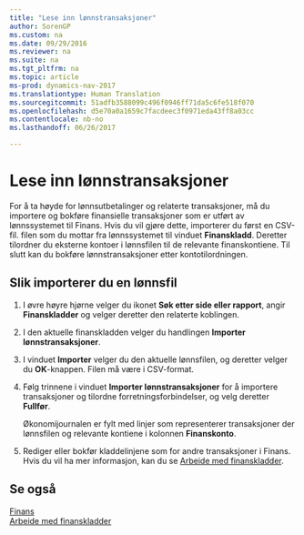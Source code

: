 ```yaml
---
title: "Lese inn lønnstransaksjoner"
author: SorenGP
ms.custom: na
ms.date: 09/29/2016
ms.reviewer: na
ms.suite: na
ms.tgt_pltfrm: na
ms.topic: article
ms-prod: dynamics-nav-2017
ms.translationtype: Human Translation
ms.sourcegitcommit: 51adfb3588099c496f0946ff71da5c6fe518f070
ms.openlocfilehash: d5e70a0a1659c7facdeec3f0971eda43ff8a03cc
ms.contentlocale: nb-no
ms.lasthandoff: 06/26/2017

---
```


# <a name="how-to-import-payroll-transactions"></a>Lese inn lønnstransaksjoner
For å ta høyde for lønnsutbetalinger og relaterte transaksjoner, må du importere og bokføre finansielle transaksjoner som er utført av lønnssystemet til Finans. Hvis du vil gjøre dette, importerer du først en CSV-fil. filen som du mottar fra lønnssystemet til vinduet **Finanskladd**. Deretter tilordner du eksterne kontoer i lønnsfilen til de relevante finanskontiene. Til slutt kan du bokføre lønnstransaksjoner etter kontotilordningen.

## <a name="to-import-a-payroll-file"></a>Slik importerer du en lønnsfil
1. I øvre høyre hjørne velger du ikonet **Søk etter side eller rapport**, angir **Finanskladder** og velger deretter den relaterte koblingen.
2. I den aktuelle finanskladden velger du handlingen **Importer lønnstransaksjoner**.
3. I vinduet **Importer** velger du den aktuelle lønnsfilen, og deretter velger du **OK**-knappen. Filen må være i CSV-format. 
4. Følg trinnene i vinduet **Importer lønnstransaksjoner** for å importere transaksjoner og tilordne forretningsforbindelser, og velg deretter **Fullfør**.

    Økonomijournalen er fylt med linjer som representerer transaksjoner der lønnsfilen og relevante kontiene i kolonnen **Finanskonto**.
4. Rediger eller bokfør kladdelinjene som for andre transaksjoner i Finans. Hvis du vil ha mer informasjon, kan du se [Arbeide med finanskladder](ui-work-general-journals.md).   

## <a name="see-also"></a>Se også
[Finans](finance-setup.md)  
[Arbeide med finanskladder](ui-work-general-journals.md)  

